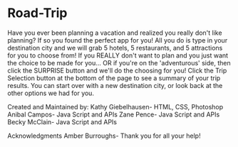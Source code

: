 # Road-Trip

Have you ever been planning a vacation and realized you really don't like planning?  If so you found the perfect app for you!  All you do is type in your destination city and we will grab 5 hotels, 5 restaurants, and 5 attractions for you to choose from!  If you REALLY don't want to plan and you just want the choice to be made for you... OR if you're on the 'adventurous' side, then click the SURPRISE button and we'll do the choosing for you!  Click the Trip Selection button at the bottom of the page to see a summary of your trip results.  You can start over with a new destination city, or look back at the other options we had for you.

Created and Maintained by:
Kathy Giebelhausen- HTML, CSS, Photoshop
Anibal Campos- Java Script and APIs
Zane Pence- Java Script and APIs
Becky McClain- Java Script and APIs

Acknowledgments
Amber Burroughs- Thank you for all your help!